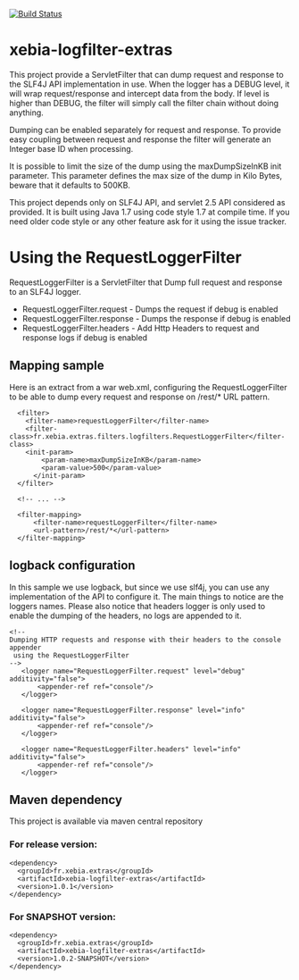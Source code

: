<!--                                                                           -->
<!--  Copyright 2008-2010 Xebia and the original author or authors.            -->
<!--                                                                           -->
<!--  Licensed under the Apache License, Version 2.0 (the "License");          -->
<!--  you may not use this file except in compliance with the License.         -->
<!--  You may obtain a copy of the License at                                  -->
<!--                                                                           -->
<!--       http://www.apache.org/licenses/LICENSE-2.0                          -->
<!--                                                                           -->
<!--  Unless required by applicable law or agreed to in writing, software      -->
<!--  distributed under the License is distributed on an "AS IS" BASIS,        -->
<!--  WITHOUT WARRANTIES OR CONDITIONS OF ANY KIND, either express or implied. -->
<!--  See the License for the specific language governing permissions and      -->
<!--  limitations under the License.                                           -->
<!--                                                                           -->

[![Build Status](https://buildhive.cloudbees.com/job/xebia-france/job/xebia-logfilter-extras/badge/icon)](https://buildhive.cloudbees.com/job/xebia-france/job/xebia-logfilter-extras/)

# xebia-logfilter-extras

This project provide a ServletFilter that can dump request and response to the SLF4J API implementation in use.
When the logger has a DEBUG level, it will wrap request/response and intercept data from the body.
If level is higher than DEBUG, the filter will simply call the filter chain without doing anything.

Dumping can be enabled separately for request and response. To provide easy coupling between request and response
the filter will generate an Integer base ID when processing.

It is possible to limit the size of the dump using the maxDumpSizeInKB init parameter. This parameter
defines the max size of the dump in Kilo Bytes, beware that it defaults to 500KB.

This project depends only on SLF4J API, and servlet 2.5 API considered as provided. It is built using
Java 1.7 using code style 1.7 at compile time. If you need older code style or any other feature ask for
it using the issue tracker.

# Using the RequestLoggerFilter

RequestLoggerFilter is a ServletFilter that Dump full request and response to an SLF4J logger.

* RequestLoggerFilter.request  - Dumps the request if debug is enabled
* RequestLoggerFilter.response - Dumps the response if debug is enabled
* RequestLoggerFilter.headers  - Add Http Headers to request and response logs if debug is enabled

## Mapping sample

Here is an extract from a war web.xml, configuring the RequestLoggerFilter to be able to dump every
request and response on /rest/* URL pattern.

```
  <filter>
    <filter-name>requestLoggerFilter</filter-name>
    <filter-class>fr.xebia.extras.filters.logfilters.RequestLoggerFilter</filter-class>
    <init-param>
        <param-name>maxDumpSizeInKB</param-name>
        <param-value>500</param-value>
      </init-param>
  </filter>
  
  <!-- ... -->
    
  <filter-mapping>
      <filter-name>requestLoggerFilter</filter-name>
      <url-pattern>/rest/*</url-pattern>
  </filter-mapping>
```

## logback configuration

In this sample we use logback, but since we use slf4j, you can use any implementation of the API
to configure it. The main things to notice are the loggers names. Please also notice that headers
logger is only used to enable the dumping of the headers, no logs are appended to it.

 ```
<!--
 Dumping HTTP requests and response with their headers to the console appender
  using the RequestLoggerFilter
-->
    <logger name="RequestLoggerFilter.request" level="debug" additivity="false">
        <appender-ref ref="console"/>
    </logger>

    <logger name="RequestLoggerFilter.response" level="info" additivity="false">
        <appender-ref ref="console"/>
    </logger>

    <logger name="RequestLoggerFilter.headers" level="info" additivity="false">
        <appender-ref ref="console"/>
    </logger>
```

## Maven dependency

This project is available via maven central repository

### For release version:
```
<dependency>
  <groupId>fr.xebia.extras</groupId>
  <artifactId>xebia-logfilter-extras</artifactId>
  <version>1.0.1</version>
</dependency>
```

### For SNAPSHOT version:
```
<dependency>
  <groupId>fr.xebia.extras</groupId>
  <artifactId>xebia-logfilter-extras</artifactId>
  <version>1.0.2-SNAPSHOT</version>
</dependency>
```

